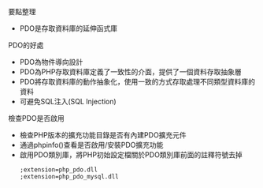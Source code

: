 要點整理
- PDO是存取資料庫的延伸函式庫

PDO的好處
- PDO為物件導向設計
- PDO為PHP存取資料庫定義了一致性的介面，提供了一個資料存取抽象層
- PDO將存取資料庫的動作抽象化，使用一致的方式存取處理不同類型資料庫的資料
- 可避免SQL注入(SQL Injection)

檢查PDO是否啟用
* 檢查PHP版本的擴充功能目錄是否有內建PDO擴充元件
* 通過phpinfo()查看是否啟用/安裝PDO擴充功能
* 啟用PDO類別庫，將PHP初始設定檔關於PDO類別庫前面的註釋符號去掉
	```
	;extension=php_pdo.dll
	;extension=php_pdo_mysql.dll
	```